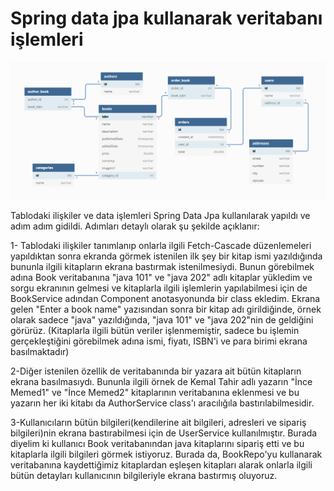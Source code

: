 # Spring data jpa kullanarak veritabanı işlemleri

![design](src/main/resources/book_store_design.png)

Tablodaki ilişkiler ve data işlemleri Spring Data Jpa kullanılarak yapıldı ve adım adım gidildi. Adımları detaylı olarak şu şekilde açıklanır:

1- Tablodaki ilişkiler tanımlanıp onlarla ilgili Fetch-Cascade düzenlemeleri yapıldıktan sonra ekranda görmek istenilen ilk şey bir kitap ismi yazıldığında bununla ilgili kitapların ekrana bastırmak istenilmesiydi. Bunun görebilmek adına Book veritabanına "java 101" ve "java 202" adlı kitaplar yükledim ve sorgu ekranının gelmesi ve kitaplarla ilgili işlemlerin yapılabilmesi için de BookService adından Component anotasyonunda bir class ekledim. Ekrana gelen "Enter a book name" yazısından sonra bir kitap adı girildiğinde, örnek olarak sadece "java" yazıldığında, "java 101" ve "java 202"nin de geldiğini görürüz. (Kitaplarla ilgili bütün veriler işlenmemiştir, sadece bu işlemin gerçekleştiğini görebilmek adına ismi, fiyatı, ISBN'i ve para birimi ekrana basılmaktadır)

2-Diğer istenilen özellik de veritabanında bir yazara ait bütün kitapların ekrana basılmasıydı. Bununla ilgili örnek de Kemal Tahir adlı yazarın "İnce Memed1" ve "İnce Memed2" kitaplarının veritabanına eklenmesi ve bu yazarın her iki kitabı da AuthorService class'ı aracılığıla bastırılabilmesidir.

3-Kullanıcıların bütün bilgileri(kendilerine ait bilgileri, adresleri ve sipariş bilgileri)nin ekrana bastırabilmesi için de UserService kullanılmıştır. Burada diyelim ki kullanıcı Book veritabanından java kitaplarını sipariş etti ve bu kitaplarla ilgili bilgileri görmek istiyoruz. Burada da, BookRepo'yu kullanarak veritabanına kaydettiğimiz kitaplardan eşleşen kitapları alarak onlarla ilgili bütün detayları kullanıcının bilgileriyle ekrana bastırmış oluyoruz. 
